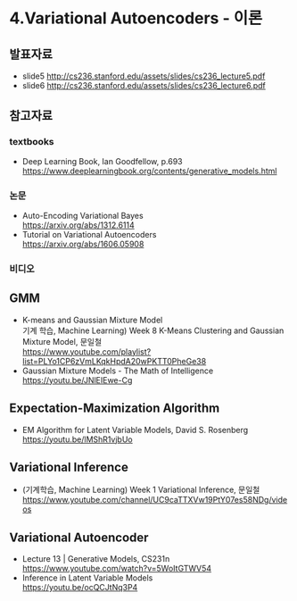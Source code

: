 # 4.Variational Autoencoders - 이론
## 발표자료
  + slide5 http://cs236.stanford.edu/assets/slides/cs236_lecture5.pdf
  + slide6 http://cs236.stanford.edu/assets/slides/cs236_lecture6.pdf

## 참고자료
### textbooks
  + Deep Learning Book, Ian Goodfellow, p.693 <br/>
  https://www.deeplearningbook.org/contents/generative_models.html
  
### 논문
  + Auto-Encoding Variational Bayes <br/>
  https://arxiv.org/abs/1312.6114
  + Tutorial on Variational Autoencoders <br/>
  https://arxiv.org/abs/1606.05908
  
### 비디오
## GMM
  + K-means and Gaussian Mixture Model <br/>
  기계 학습, Machine Learning) Week 8 K-Means Clustering and Gaussian Mixture Model, 문일철 <br/>
  https://www.youtube.com/playlist?list=PLYo1CP6zVmLKqkHpdA20wPKTT0PheGe38
  + Gaussian Mixture Models - The Math of Intelligence <br/>
  https://youtu.be/JNlEIEwe-Cg
  
## Expectation-Maximization Algorithm
  + EM Algorithm for Latent Variable Models, David S. Rosenberg <br/>
  https://youtu.be/lMShR1vjbUo
   
## Variational Inference 
  + (기계학습, Machine Learning) Week 1 Variational Inference, 문일철 <br/>
  https://www.youtube.com/channel/UC9caTTXVw19PtY07es58NDg/videos
  
## Variational Autoencoder <br/>
  + Lecture 13 | Generative Models, CS231n <br/>
  https://www.youtube.com/watch?v=5WoItGTWV54
  + Inference in Latent Variable Models <br/>
  https://youtu.be/ocQCJtNq3P4
  
